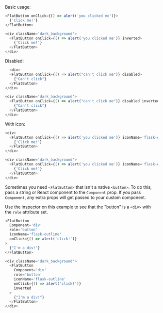Basic usage:

```js
<FlatButton onClick={() => alert('you clicked me')}>
  {'Click me!'}
</FlatButton>
```
```js
<div className='dark_background'>
  <FlatButton onClick={() => alert('you clicked me')} inverted>
    {'Click me!'}
  </FlatButton>
</div>
```

Disabled:

```js
  <div>
  <FlatButton onClick={() => alert("can't click me")} disabled>
    {"Can't click"}
  </FlatButton>
</div>
```
```js
<div className='dark_background'>
  <FlatButton onClick={() => alert("can't click me")} disabled inverted>
    {"Can't click"}
  </FlatButton>
</div>
```

With icon:

```js
<div>
  <FlatButton onClick={() => alert('you clicked me')} iconName='flask-outline'>
    {'Click me!'}
  </FlatButton>
</div>
```
```js
<div className='dark_background'>
  <FlatButton onClick={() => alert('you clicked me')} iconName='flask-outline' inverted>
    {'Click me!'}
  </FlatButton>
</div>
```

Sometimes you need `<FlatButton>` that isn't a native `<button>`. To do this, pass a string or React component to the `Component` prop. If you pass `Component`, any extra props will get passed to your custom component.

Use the inspector on this example to see that the "button" is a `<div>` with the `role` attribute set.

```js
<FlatButton
  Component='div'
  role='button'
  iconName='flask-outline'
  onClick={() => alert('click!')}
>
  {"I'm a div!"}
</FlatButton>
```
```js
<div className='dark_background'>
  <FlatButton
    Component='div'
    role='button'
    iconName='flask-outline'
    onClick={() => alert('click!')}
    inverted
  >
    {"I'm a div!"}
  </FlatButton>
</div>
```
